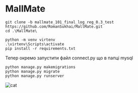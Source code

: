 <h1>MallMate</h1>

``` shell
git clone -b mallmate_101_final_log_reg_0.3_test https://github.com/RomanSukhai/MallMate.git
cd .\MallMate\
```

``` shell
python -m venv virtenv 
.\virtenv\Scripts\activate 
pip install -r requirements.txt
```

Тепер окремо запустити файл connect.py що в папці mysql

``` shell
python manage.py makemigrations
python manage.py migrate 
python manage.py runserver
```


   ![cat](https://github.com/RomanSukhai/MallMate/assets/118640498/488761ad-a13a-438b-82df-02a00ef1bcc3)

